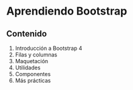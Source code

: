 # Aprendiendo Bootstrap

## Contenido

1. Introducción a Bootstrap 4
2. Filas y columnas
3. Maquetación
4. Utilidades
5. Componentes
6. Más prácticas